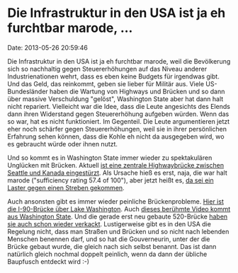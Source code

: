 Die Infrastruktur in den USA ist ja eh furchtbar marode, \...
=============================================================

Date: 2013-05-26 20:59:46

Die Infrastruktur in den USA ist ja eh furchtbar marode, weil die
Bevölkerung sich so nachhaltig gegen Steuererhöhungen auf das Niveau
anderer Industrienationen wehrt, dass es eben keine Budgets für
irgendwas gibt. Und das Geld, das reinkommt, geben sie lieber für
Militär aus. Viele US-Bundesländer haben die Wartung von Highways und
Brücken und so dann über massive Verschuldung \"gelöst\", Washington
State aber hat dann halt nicht repariert. Vielleicht war die Idee, dass
die Leute angesichts des Elends dann ihren Widerstand gegen
Steuererhöhung aufgeben würden. Wenn das so war, hat es nicht
funktioniert. Im Gegenteil. Die Leute argumentieren jetzt eher noch
schärfer gegen Steuererhöhungen, weil sie in ihrer persönlichen
Erfahrung sehen können, dass die Kohle eh nicht da ausgegeben wird, wo
es gebraucht würde oder ihnen nutzt.

Und so kommt es in Washington State immer wieder zu spektakulären
Unglücken mit Brücken. Aktuell [ist eine zentrale Highwaybrücke zwischen
Seattle und Kanada
eingestürzt](http://seattletimes.com/html/localnews/2021045926_bridgecollapsexml.html).
Als Ursache hieß es erst, naja, die war halt marode (\"sufficiency
rating 57.4 of 100\"), aber jetzt heißt es, [da sei ein Laster gegen
einen Streben
gekommen](http://www.cnn.com/2013/05/24/us/washington-bridge-collapse/index.html).

Auch ansonsten gibt es immer wieder peinliche Brückenprobleme. [Hier ist
die I-90-Brücke über Lake
Washington](http://www.youtube.com/watch?v=gm0YQ3vuyyY). Auch [dieses
berühmte Video kommt aus Washington
State](http://www.youtube.com/watch?v=j-zczJXSxnw). Und die gerade erst
neu gebaute 520-Brücke [haben sie auch schon wieder
verkackt](http://www.komonews.com/news/local/WSDOT-audit-reveals-failure-and-pattern-of-noncompliance-on-520-project-179856901.html).
Lustigerweise gibt es in den USA die Regelung nicht, dass man Straßen
und Brücken und so nicht nach lebenden Menschen benennen darf, und so
hat die Gouverneurin, unter der die Brücke gebaut wurde, die gleich nach
sich selbst benannt. Das ist dann natürlich gleich nochmal doppelt
peinlich, wenn da dann der übliche Baupfusch entdeckt wird :-)
